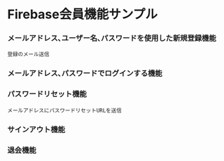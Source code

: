 # Firebase会員機能サンプル

### メールアドレス､ユーザー名､パスワードを使用した新規登録機能
    登録のメール送信
### メールアドレス､パスワードでログインする機能

### パスワードリセット機能
    メールアドレスにパスワードリセットURLを送信
### サインアウト機能

### 退会機能
